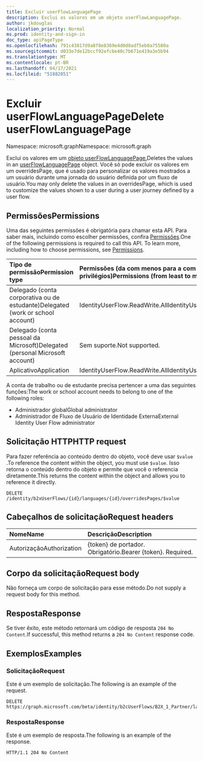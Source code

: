 ```yaml
---
title: Excluir userFlowLanguagePage
description: Exclui os valores em um objeto userFlowLanguagePage.
author: jkdouglas
localization_priority: Normal
ms.prod: identity-and-sign-in
doc_type: apiPageType
ms.openlocfilehash: 791c43817d9a8f8e8369e4d0d8adf5eb0a75580a
ms.sourcegitcommit: d033e7de12bccf92efcbe40c7b671e419a3e5b94
ms.translationtype: MT
ms.contentlocale: pt-BR
ms.lasthandoff: 04/17/2021
ms.locfileid: "51882851"
---
```

# <a name="delete-userflowlanguagepage"></a><span data-ttu-id="6032a-103">Excluir userFlowLanguagePage</span><span class="sxs-lookup"><span data-stu-id="6032a-103">Delete userFlowLanguagePage</span></span>

<span data-ttu-id="6032a-104">Namespace: microsoft.graph</span><span class="sxs-lookup"><span data-stu-id="6032a-104">Namespace: microsoft.graph</span></span>

<span data-ttu-id="6032a-105">Exclui os valores em um [objeto userFlowLanguagePage.](../resources/userflowlanguagepage.md)</span><span class="sxs-lookup"><span data-stu-id="6032a-105">Deletes the values in an [userFlowLanguagePage](../resources/userflowlanguagepage.md) object.</span></span> <span data-ttu-id="6032a-106">Você só pode excluir os valores em um overridesPage, que é usado para personalizar os valores mostrados a um usuário durante uma jornada do usuário definida por um fluxo de usuário.</span><span class="sxs-lookup"><span data-stu-id="6032a-106">You may only delete the values in an overridesPage, which is used to customize the values shown to a user during a user journey defined by a user flow.</span></span>

## <a name="permissions"></a><span data-ttu-id="6032a-107">Permissões</span><span class="sxs-lookup"><span data-stu-id="6032a-107">Permissions</span></span>

<span data-ttu-id="6032a-p102">Uma das seguintes permissões é obrigatória para chamar esta API. Para saber mais, incluindo como escolher permissões, confira [Permissões](/graph/permissions-reference).</span><span class="sxs-lookup"><span data-stu-id="6032a-p102">One of the following permissions is required to call this API. To learn more, including how to choose permissions, see [Permissions](/graph/permissions-reference).</span></span>

|<span data-ttu-id="6032a-110">Tipo de permissão</span><span class="sxs-lookup"><span data-stu-id="6032a-110">Permission type</span></span>      | <span data-ttu-id="6032a-111">Permissões (da com menos para a com mais privilégios)</span><span class="sxs-lookup"><span data-stu-id="6032a-111">Permissions (from least to most privileged)</span></span>              |
|:--------------------|:---------------------------------------------------------|
|<span data-ttu-id="6032a-112">Delegado (conta corporativa ou de estudante)</span><span class="sxs-lookup"><span data-stu-id="6032a-112">Delegated (work or school account)</span></span>|<span data-ttu-id="6032a-113">IdentityUserFlow.ReadWrite.All</span><span class="sxs-lookup"><span data-stu-id="6032a-113">IdentityUserFlow.ReadWrite.All</span></span>|
|<span data-ttu-id="6032a-114">Delegado (conta pessoal da Microsoft)</span><span class="sxs-lookup"><span data-stu-id="6032a-114">Delegated (personal Microsoft account)</span></span>| <span data-ttu-id="6032a-115">Sem suporte.</span><span class="sxs-lookup"><span data-stu-id="6032a-115">Not supported.</span></span>|
|<span data-ttu-id="6032a-116">Aplicativo</span><span class="sxs-lookup"><span data-stu-id="6032a-116">Application</span></span>|<span data-ttu-id="6032a-117">IdentityUserFlow.ReadWrite.All</span><span class="sxs-lookup"><span data-stu-id="6032a-117">IdentityUserFlow.ReadWrite.All</span></span>|

<span data-ttu-id="6032a-118">A conta de trabalho ou de estudante precisa pertencer a uma das seguintes funções:</span><span class="sxs-lookup"><span data-stu-id="6032a-118">The work or school account needs to belong to one of the following roles:</span></span>

* <span data-ttu-id="6032a-119">Administrador global</span><span class="sxs-lookup"><span data-stu-id="6032a-119">Global administrator</span></span>
* <span data-ttu-id="6032a-120">Administrador de Fluxo de Usuário de Identidade Externa</span><span class="sxs-lookup"><span data-stu-id="6032a-120">External Identity User Flow administrator</span></span>

## <a name="http-request"></a><span data-ttu-id="6032a-121">Solicitação HTTP</span><span class="sxs-lookup"><span data-stu-id="6032a-121">HTTP request</span></span>

<span data-ttu-id="6032a-122">Para fazer referência ao conteúdo dentro do objeto, você deve usar `$value` .</span><span class="sxs-lookup"><span data-stu-id="6032a-122">To reference the content within the object, you must use `$value`.</span></span> <span data-ttu-id="6032a-123">Isso retorna o conteúdo dentro do objeto e permite que você o referencia diretamente.</span><span class="sxs-lookup"><span data-stu-id="6032a-123">This returns the content within the object and allows you to reference it directly.</span></span>

<!-- {
  "blockType": "ignored"
}
-->

``` http
DELETE /identity/b2xUserFlows/{id}/languages/{id}/overridesPages/$value
```

## <a name="request-headers"></a><span data-ttu-id="6032a-124">Cabeçalhos de solicitação</span><span class="sxs-lookup"><span data-stu-id="6032a-124">Request headers</span></span>

|<span data-ttu-id="6032a-125">Nome</span><span class="sxs-lookup"><span data-stu-id="6032a-125">Name</span></span>|<span data-ttu-id="6032a-126">Descrição</span><span class="sxs-lookup"><span data-stu-id="6032a-126">Description</span></span>|
|:---|:---|
|<span data-ttu-id="6032a-127">Autorização</span><span class="sxs-lookup"><span data-stu-id="6032a-127">Authorization</span></span>|<span data-ttu-id="6032a-p104">{token} de portador. Obrigatório.</span><span class="sxs-lookup"><span data-stu-id="6032a-p104">Bearer {token}. Required.</span></span>|

## <a name="request-body"></a><span data-ttu-id="6032a-130">Corpo da solicitação</span><span class="sxs-lookup"><span data-stu-id="6032a-130">Request body</span></span>

<span data-ttu-id="6032a-131">Não forneça um corpo de solicitação para esse método.</span><span class="sxs-lookup"><span data-stu-id="6032a-131">Do not supply a request body for this method.</span></span>

## <a name="response"></a><span data-ttu-id="6032a-132">Resposta</span><span class="sxs-lookup"><span data-stu-id="6032a-132">Response</span></span>

<span data-ttu-id="6032a-133">Se tiver êxito, este método retornará um código de resposta `204 No Content`.</span><span class="sxs-lookup"><span data-stu-id="6032a-133">If successful, this method returns a `204 No Content` response code.</span></span>

## <a name="examples"></a><span data-ttu-id="6032a-134">Exemplos</span><span class="sxs-lookup"><span data-stu-id="6032a-134">Examples</span></span>

### <a name="request"></a><span data-ttu-id="6032a-135">Solicitação</span><span class="sxs-lookup"><span data-stu-id="6032a-135">Request</span></span>

<span data-ttu-id="6032a-136">Este é um exemplo de solicitação.</span><span class="sxs-lookup"><span data-stu-id="6032a-136">The following is an example of the request.</span></span>

<!-- {
  "blockType": "request",
  "name": "delete_userflowlanguagepage"
}
-->

``` http
DELETE https://graph.microsoft.com/beta/identity/b2cUserFlows/B2X_1_Partner/languages/en/overridesPages/selfasserted1_1/$value
```

### <a name="response"></a><span data-ttu-id="6032a-137">Resposta</span><span class="sxs-lookup"><span data-stu-id="6032a-137">Response</span></span>

<span data-ttu-id="6032a-138">Este é um exemplo de resposta.</span><span class="sxs-lookup"><span data-stu-id="6032a-138">The following is an example of the response.</span></span>

<!-- {
  "blockType": "response",
  "truncated": true
}
-->

``` http
HTTP/1.1 204 No Content
```
